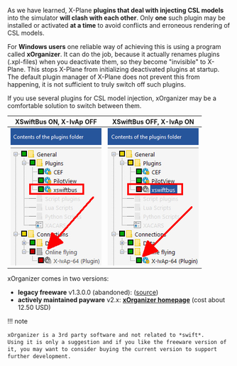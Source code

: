 <!--
SPDX-FileCopyrightText: Copyright (C) swift Project Community / Contributors
SPDX-License-Identifier: GFDL-1.3-only
-->

As we have learned, X-Plane **plugins that deal with injecting CSL models** into the simulator **will clash with each other**.
Only **one** such plugin may be installed or activated **at a time** to avoid conflicts and erroneous rendering of CSL models.

For **Windows users** one reliable way of achieving this is using a program called **xOrganizer**.
It can do the job, because it actually renames plugins (.xpl-files) when you deactivate them, so they become "invisible" to X-Plane.
This stops X-Plane from initializing deactivated plugins at startup.
The default plugin manager of X-Plane does not prevent this from happening, it is not sufficient to truly switch off such plugins.

If you use several plugins for CSL model injection, xOrganizer may be a comfortable solution to switch between them.

XSwiftBus ON, X-IvAp OFF | XSwiftBus OFF, X-IvAp ON |
|-|-|
| ![](./../../../img/xorganizer_swift_enabled.jpg) | ![](./../../../img/xorganizer_xivap_enabled.jpg) |



xOrganizer comes in two versions:

* **legacy freeware** v1.3.0.0 (abandoned): ([source](https://www.xflightdeck.com/))
* **actively maintained payware** v2.x: **[xOrganizer homepage](http://www.4xplane.nl/xorganizer/)** (cost about 12.50 USD)

!!! note

    xOrganizer is a 3rd party software and not related to *swift*.
    Using it is only a suggestion and if you like the freeware version of it, you may want to consider buying the current version to support further development.
